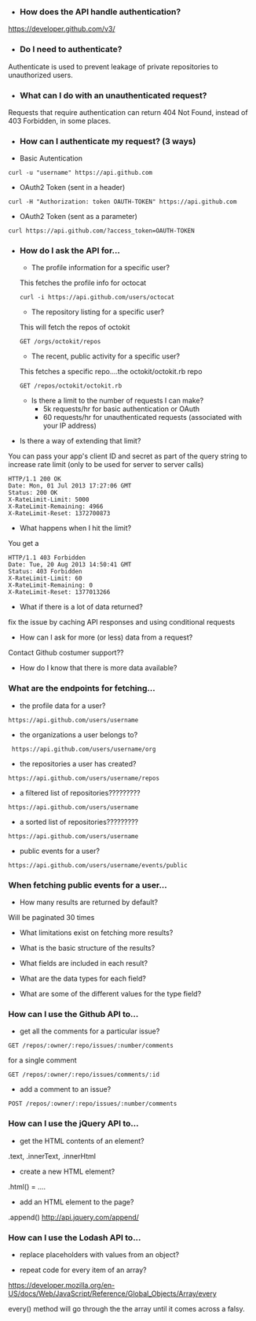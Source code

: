  * ### How does the API handle authentication?
 
 https://developer.github.com/v3/

 
 * ### Do I need to authenticate?
 
 Authenticate is used to prevent leakage of private repositories to unauthorized users.
 
 * ### What can I do with an unauthenticated request?
 
 Requests that require authentication can return 404 Not Found, instead of 403 Forbidden, in some places.
 
 * ### How can I authenticate my request? (3 ways)
 
* Basic Autentication
```
curl -u "username" https://api.github.com
```
* OAuth2 Token (sent in a header)
```
curl -H "Authorization: token OAUTH-TOKEN" https://api.github.com
```
* OAuth2 Token (sent as a parameter)
```
curl https://api.github.com/?access_token=OAUTH-TOKEN
```
 
 * ### How do I ask the API for...
    * The profile information for a specific user?
    
    This fetches the profile info for octocat

    ```
    curl -i https://api.github.com/users/octocat
    ```
    
    * The repository listing for a specific user?
    
    This will fetch the repos of octokit
    
    ```
    GET /orgs/octokit/repos
    ```
    * The recent, public activity for a specific user?
    
    This fetches a specific repo....the octokit/octokit.rb repo
    
    ```
    GET /repos/octokit/octokit.rb
    ```
    
    * Is there a limit to the number of requests I can make?
      * 5k requests/hr for basic authentication or OAuth
      * 60 requests/hr for unauthenticated requests (associated with your IP address)
 


* Is there a way of extending that limit?

You can pass your app's client ID and secret as part of the query string to increase rate limit (only to be used for server to server calls) 
``` 
HTTP/1.1 200 OK
Date: Mon, 01 Jul 2013 17:27:06 GMT
Status: 200 OK
X-RateLimit-Limit: 5000
X-RateLimit-Remaining: 4966
X-RateLimit-Reset: 1372700873
```

* What happens when I hit the limit?
 
You get a 
```
HTTP/1.1 403 Forbidden
Date: Tue, 20 Aug 2013 14:50:41 GMT
Status: 403 Forbidden
X-RateLimit-Limit: 60
X-RateLimit-Remaining: 0
X-RateLimit-Reset: 1377013266
```

* What if there is a lot of data returned?
 
fix the issue by caching API responses and using conditional requests

* How can I ask for more (or less) data from a request?
 
Contact Github costumer support??


* How do I know that there is more data available?



### What are the endpoints for fetching...

  * the profile data for a user? 
  ```
  https://api.github.com/users/username
  ```
  
  * the organizations a user belongs to?
 ```
  https://api.github.com/users/username/org
  ```
  
  * the repositories a user has created?
  ```
  https://api.github.com/users/username/repos
  ```
  
  * a filtered list of repositories?????????
  ```
  https://api.github.com/users/username
  ```
  
  * a sorted list of repositories?????????
  ```
  https://api.github.com/users/username
  ```
  
  * public events for a user?
  ```
  https://api.github.com/users/username/events/public
  ```
  
### When fetching public events for a user...
 
  * How many results are returned by default?
  
Will be paginated 30 times

  * What limitations exist on fetching more results?
  
  * What is the basic structure of the results?
  
  * What fields are included in each result?
  
  * What are the data types for each field?
  
  * What are some of the different values for the type field?

### How can I use the Github API to...

 * get all the comments for a particular issue?
 ```
GET /repos/:owner/:repo/issues/:number/comments
```
for a single comment
```
GET /repos/:owner/:repo/issues/comments/:id
```

 * add a comment to an issue?

```
POST /repos/:owner/:repo/issues/:number/comments
```

### How can I use the jQuery API to...

* get the HTML contents of an element?

.text, .innerText, .innerHtml

* create a new HTML element?

.html() = ....

* add an HTML element to the page?

.append()  http://api.jquery.com/append/

### How can I use the Lodash API to...

* replace placeholders with values from an object?

* repeat code for every item of an array?

https://developer.mozilla.org/en-US/docs/Web/JavaScript/Reference/Global_Objects/Array/every

every() method will go through the the array until it comes across a falsy.

